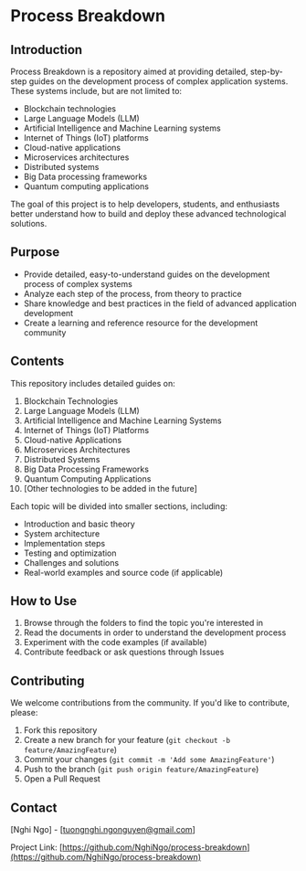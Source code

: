 # Process Breakdown

## Introduction

Process Breakdown is a repository aimed at providing detailed, step-by-step guides on the development process of complex application systems. These systems include, but are not limited to:

- Blockchain technologies
- Large Language Models (LLM)
- Artificial Intelligence and Machine Learning systems
- Internet of Things (IoT) platforms
- Cloud-native applications
- Microservices architectures
- Distributed systems
- Big Data processing frameworks
- Quantum computing applications

The goal of this project is to help developers, students, and enthusiasts better understand how to build and deploy these advanced technological solutions.

## Purpose

- Provide detailed, easy-to-understand guides on the development process of complex systems
- Analyze each step of the process, from theory to practice
- Share knowledge and best practices in the field of advanced application development
- Create a learning and reference resource for the development community

## Contents

This repository includes detailed guides on:

1. Blockchain Technologies
2. Large Language Models (LLM)
3. Artificial Intelligence and Machine Learning Systems
4. Internet of Things (IoT) Platforms
5. Cloud-native Applications
6. Microservices Architectures
7. Distributed Systems
8. Big Data Processing Frameworks
9. Quantum Computing Applications
10. [Other technologies to be added in the future]

Each topic will be divided into smaller sections, including:

- Introduction and basic theory
- System architecture
- Implementation steps
- Testing and optimization
- Challenges and solutions
- Real-world examples and source code (if applicable)

## How to Use

1. Browse through the folders to find the topic you're interested in
2. Read the documents in order to understand the development process
3. Experiment with the code examples (if available)
4. Contribute feedback or ask questions through Issues

## Contributing

We welcome contributions from the community. If you'd like to contribute, please:

1. Fork this repository
2. Create a new branch for your feature (`git checkout -b feature/AmazingFeature`)
3. Commit your changes (`git commit -m 'Add some AmazingFeature'`)
4. Push to the branch (`git push origin feature/AmazingFeature`)
5. Open a Pull Request

## Contact

[Nghi Ngo] - [tuongnghi.ngonguyen@gmail.com]

Project Link: [https://github.com/NghiNgo/process-breakdown](https://github.com/NghiNgo/process-breakdown)